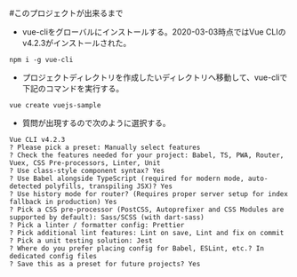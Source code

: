 #このプロジェクトが出来るまで

- vue-cliをグローバルにインストールする。2020-03-03時点ではVue CLIの v4.2.3がインストールされた。
```
npm i -g vue-cli
```

- プロジェクトディレクトリを作成したいディレクトリへ移動して、vue-cliで下記のコマンドを実行する。
```
vue create vuejs-sample
```

- 質問が出現するので次のように選択する。
```
Vue CLI v4.2.3
? Please pick a preset: Manually select features
? Check the features needed for your project: Babel, TS, PWA, Router, Vuex, CSS Pre-processors, Linter, Unit
? Use class-style component syntax? Yes
? Use Babel alongside TypeScript (required for modern mode, auto-detected polyfills, transpiling JSX)? Yes
? Use history mode for router? (Requires proper server setup for index fallback in production) Yes
? Pick a CSS pre-processor (PostCSS, Autoprefixer and CSS Modules are supported by default): Sass/SCSS (with dart-sass)
? Pick a linter / formatter config: Prettier
? Pick additional lint features: Lint on save, Lint and fix on commit
? Pick a unit testing solution: Jest
? Where do you prefer placing config for Babel, ESLint, etc.? In dedicated config files
? Save this as a preset for future projects? Yes
```